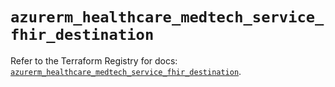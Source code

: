 # `azurerm_healthcare_medtech_service_fhir_destination`

Refer to the Terraform Registry for docs: [`azurerm_healthcare_medtech_service_fhir_destination`](https://registry.terraform.io/providers/hashicorp/azurerm/4.50.0/docs/resources/healthcare_medtech_service_fhir_destination).
